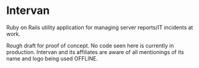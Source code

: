 Intervan
========

Ruby on Rails utility application for managing server reports/IT incidents at work.

Rough draft for proof of concept. No code seen here is currently in production. Intervan and its affiliates are aware of all mentionings of its name and logo being used OFFLINE.

